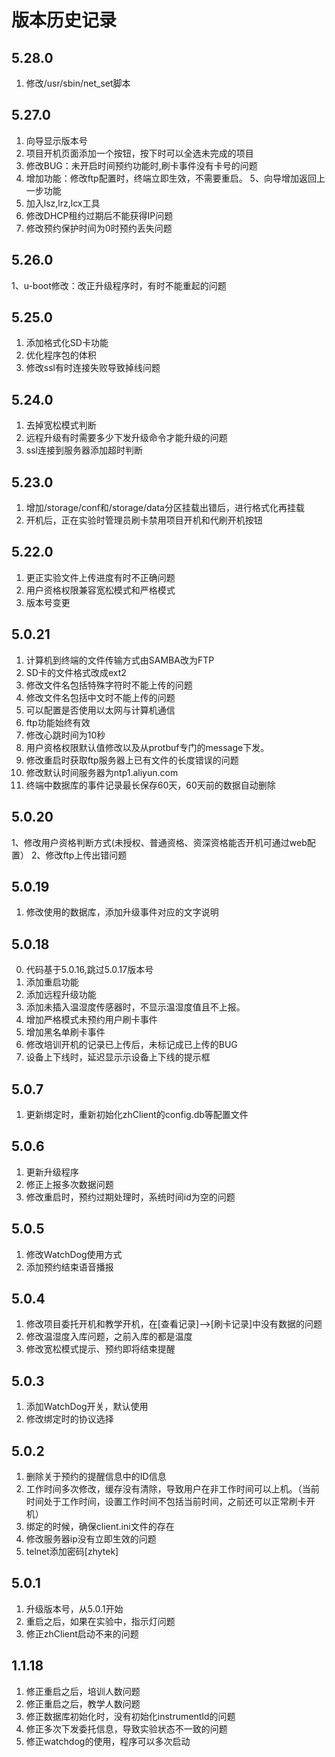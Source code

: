 # 版本历史记录
## 5.28.0
1. 修改/usr/sbin/net_set脚本

## 5.27.0
1. 向导显示版本号
2. 项目开机页面添加一个按钮，按下时可以全选未完成的项目
3. 修改BUG：未开启时间预约功能时,刷卡事件没有卡号的问题
4. 增加功能：修改ftp配置时，终端立即生效，不需要重启。
5、向导增加返回上一步功能
6. 加入lsz,lrz,lcx工具
7. 修改DHCP租约过期后不能获得IP问题
8. 修改预约保护时间为0时预约丢失问题

## 5.26.0
1、u-boot修改：改正升级程序时，有时不能重起的问题

## 5.25.0
1. 添加格式化SD卡功能
2. 优化程序包的体积
3. 修改ssl有时连接失败导致掉线问题

## 5.24.0
1. 去掉宽松模式判断
2. 远程升级有时需要多少下发升级命令才能升级的问题
3. ssl连接到服务器添加超时判断

## 5.23.0
1. 增加/storage/conf和/storage/data分区挂载出错后，进行格式化再挂载
2. 开机后，正在实验时管理员刷卡禁用项目开机和代刷开机按钮

## 5.22.0
1. 更正实验文件上传进度有时不正确问题
2. 用户资格权限兼容宽松模式和严格模式
3. 版本号变更

## 5.0.21
1. 计算机到终端的文件传输方式由SAMBA改为FTP
2. SD卡的文件格式改成ext2
3. 修改文件名包括特殊字符时不能上传的问题
4. 修改文件名包括中文时不能上传的问题
5. 可以配置是否使用以太网与计算机通信
6. ftp功能始终有效
7. 修改心跳时间为10秒
8. 用户资格权限默认值修改以及从protbuf专门的message下发。
9. 修改重启时获取ftp服务器上已有文件的长度错误的问题
10. 修改默认时间服务器为ntp1.aliyun.com
11. 终端中数据库的事件记录最长保存60天，60天前的数据自动删除

## 5.0.20
1、修改用户资格判断方式(未授权、普通资格、资深资格能否开机可通过web配置）
2、修改ftp上传出错问题

## 5.0.19
1. 修改使用的数据库，添加升级事件对应的文字说明

## 5.0.18
0. 代码基于5.0.16,跳过5.0.17版本号
1. 添加重启功能
2. 添加远程升级功能
3. 添加未插入温湿度传感器时，不显示温湿度值且不上报。
4. 增加严格模式未预约用户刷卡事件
5. 增加黑名单刷卡事件
6. 修改培训开机的记录已上传后，未标记成已上传的BUG
7. 设备上下线时，延迟显示示设备上下线的提示框

## 5.0.7
1. 更新绑定时，重新初始化zhClient的config.db等配置文件

## 5.0.6
1. 更新升级程序
2. 修正上报多次数据问题
5. 修改重启时，预约过期处理时，系统时间id为空的问题

## 5.0.5
1. 修改WatchDog使用方式
2. 添加预约结束语音播报

## 5.0.4
1. 修改项目委托开机和教学开机，在[查看记录]-->[刷卡记录]中没有数据的问题
2. 修改温湿度入库问题，之前入库的都是温度
3. 修改宽松模式提示、预约即将结束提醒

## 5.0.3
1. 添加WatchDog开关，默认使用
2. 修改绑定时的协议选择

## 5.0.2
1. 删除关于预约的提醒信息中的ID信息
2. 工作时间多次修改，缓存没有清除，导致用户在非工作时间可以上机。（当前时间处于工作时间，设置工作时间不包括当前时间，之前还可以正常刷卡开机）
3. 绑定的时候，确保client.ini文件的存在
4. 修改服务器ip没有立即生效的问题
5. telnet添加密码[zhytek]

## 5.0.1
1. 升级版本号，从5.0.1开始
2. 重启之后，如果在实验中，指示灯问题
3. 修正zhClient启动不来的问题

## 1.1.18
1. 修正重启之后，培训人数问题
2. 修正重启之后，教学人数问题
3. 修正数据库初始化时，没有初始化instrumentId的问题
4. 修正多次下发委托信息，导致实验状态不一致的问题
5. 修正watchdog的使用，程序可以多次启动

